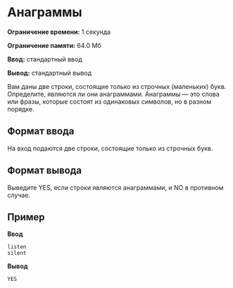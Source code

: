 # Анаграммы

**Ограничение времени:** 1 секунда

**Ограничение памяти:** 64.0 Мб

**Ввод:** стандартный ввод

**Вывод:** стандартный вывод

Вам даны две строки, состоящие только из строчных (маленьких) букв. Определите, являются ли они анаграммами. Анаграммы — это слова или фразы, которые состоят из одинаковых символов, но в разном порядке.

## Формат ввода

На вход подаются две строки, состоящие только из строчных букв.

## Формат вывода

Выведите YES, если строки являются анаграммами, и NO в противном случае.

## Пример

**Ввод**
```
listen
silent
```

**Вывод**
```
YES
```